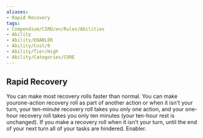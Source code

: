 ```yaml
---
aliases:
- Rapid Recovery
tags:
- Compendium/CSRD/en/Rules/Abilities
- Ability
- Ability/ENABLER
- Ability/Cost/0
- Ability/Tier/High
- Ability/Categories/CURE
---
```


  
## Rapid Recovery  
You can make most recovery rolls faster than normal. You can make yourone-action recovery roll as part of another action or when it isn't your turn, your ten-minute recovery roll takes you only one action, and your one-hour recovery roll takes you only ten minutes (your ten-hour rest is unchanged). If you make a recovery roll when it isn't your turn, until the end of your next turn all of your tasks are hindered. Enabler. 